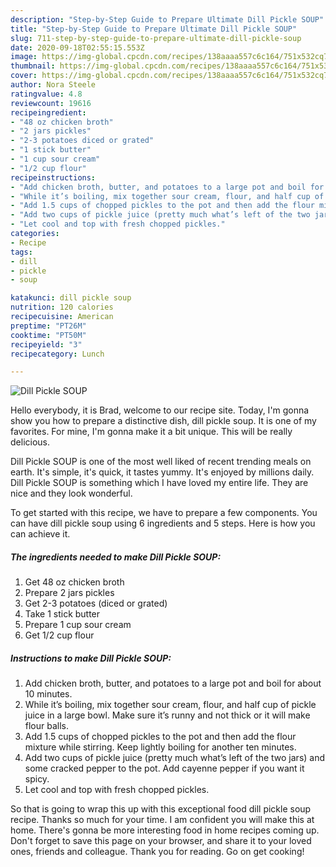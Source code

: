 ```yaml
---
description: "Step-by-Step Guide to Prepare Ultimate Dill Pickle SOUP"
title: "Step-by-Step Guide to Prepare Ultimate Dill Pickle SOUP"
slug: 711-step-by-step-guide-to-prepare-ultimate-dill-pickle-soup
date: 2020-09-18T02:55:15.553Z
image: https://img-global.cpcdn.com/recipes/138aaaa557c6c164/751x532cq70/dill-pickle-soup-recipe-main-photo.jpg
thumbnail: https://img-global.cpcdn.com/recipes/138aaaa557c6c164/751x532cq70/dill-pickle-soup-recipe-main-photo.jpg
cover: https://img-global.cpcdn.com/recipes/138aaaa557c6c164/751x532cq70/dill-pickle-soup-recipe-main-photo.jpg
author: Nora Steele
ratingvalue: 4.8
reviewcount: 19616
recipeingredient:
- "48 oz chicken broth"
- "2 jars pickles"
- "2-3 potatoes diced or grated"
- "1 stick butter"
- "1 cup sour cream"
- "1/2 cup flour"
recipeinstructions:
- "Add chicken broth, butter, and potatoes to a large pot and boil for about 10 minutes."
- "While it’s boiling, mix together sour cream, flour, and half cup of pickle juice in a large bowl. Make sure it’s runny and not thick or it will make flour balls."
- "Add 1.5 cups of chopped pickles to the pot and then add the flour mixture while stirring. Keep lightly boiling for another ten minutes."
- "Add two cups of pickle juice (pretty much what’s left of the two jars) and some cracked pepper to the pot. Add cayenne pepper if you want it spicy."
- "Let cool and top with fresh chopped pickles."
categories:
- Recipe
tags:
- dill
- pickle
- soup

katakunci: dill pickle soup 
nutrition: 120 calories
recipecuisine: American
preptime: "PT26M"
cooktime: "PT50M"
recipeyield: "3"
recipecategory: Lunch

---
```



![Dill Pickle SOUP](https://img-global.cpcdn.com/recipes/138aaaa557c6c164/751x532cq70/dill-pickle-soup-recipe-main-photo.jpg)

Hello everybody, it is Brad, welcome to our recipe site. Today, I'm gonna show you how to prepare a distinctive dish, dill pickle soup. It is one of my favorites. For mine, I'm gonna make it a bit unique. This will be really delicious.

Dill Pickle SOUP is one of the most well liked of recent trending meals on earth. It's simple, it's quick, it tastes yummy. It's enjoyed by millions daily. Dill Pickle SOUP is something which I have loved my entire life. They are nice and they look wonderful.




To get started with this recipe, we have to prepare a few components. You can have dill pickle soup using 6 ingredients and 5 steps. Here is how you can achieve it.

<!--inarticleads1-->

##### The ingredients needed to make Dill Pickle SOUP:

1. Get 48 oz chicken broth
1. Prepare 2 jars pickles
1. Get 2-3 potatoes (diced or grated)
1. Take 1 stick butter
1. Prepare 1 cup sour cream
1. Get 1/2 cup flour




<!--inarticleads2-->

##### Instructions to make Dill Pickle SOUP:

1. Add chicken broth, butter, and potatoes to a large pot and boil for about 10 minutes.
1. While it’s boiling, mix together sour cream, flour, and half cup of pickle juice in a large bowl. Make sure it’s runny and not thick or it will make flour balls.
1. Add 1.5 cups of chopped pickles to the pot and then add the flour mixture while stirring. Keep lightly boiling for another ten minutes.
1. Add two cups of pickle juice (pretty much what’s left of the two jars) and some cracked pepper to the pot. Add cayenne pepper if you want it spicy.
1. Let cool and top with fresh chopped pickles.




So that is going to wrap this up with this exceptional food dill pickle soup recipe. Thanks so much for your time. I am confident you will make this at home. There's gonna be more interesting food in home recipes coming up. Don't forget to save this page on your browser, and share it to your loved ones, friends and colleague. Thank you for reading. Go on get cooking!
